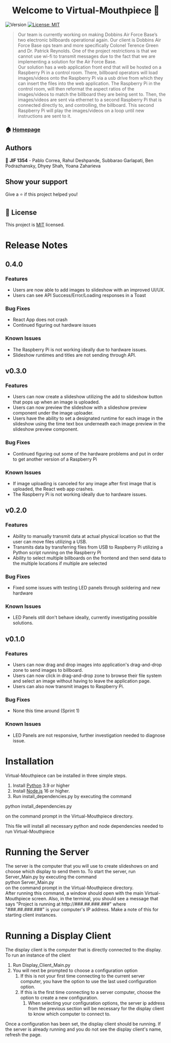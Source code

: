 <h1 align="center">Welcome to Virtual-Mouthpiece 👋</h1>
<p>
  <img alt="Version" src="https://img.shields.io/badge/version-0.1.0-blue.svg?cacheSeconds=2592000" />
  <a href="https://spdx.org/licenses/MIT.html" target="_blank">
    <img alt="License: MIT" src="https://img.shields.io/badge/License-MIT-yellow.svg" />
  </a>
</p>

> Our team is currently working on making Dobbins Air Force Base’s two electronic billboards operational again. Our client is Dobbins Air Force Base ops team and more specifically Colonel Terence Green and Dr. Patrick Reynolds. One of the project restrictions is that we cannot use wi-fi to transmit messages due to the fact that we are implementing a solution for the Air Force Base.  
Our solution has a web application front end that will be hosted on a Raspberry Pi in a control room. There, billboard operators will load images/videos onto the Raspberry Pi via a usb drive from which they can insert the files into the web application. The Raspberry Pi in the control room, will then reformat the aspect ratios of the images/videos to match the billboard they are being sent to. Then, the images/videos are sent via ethernet to a second Raspberry Pi that is connected directly to, and controlling, the billboard. This second Raspberry Pi will play the images/videos on a loop until new instructions are sent to it.

### 🏠 [Homepage](https://github.com/BPod123/Virtual-Mouthpiece)

## Authors

👤 **JIF 1354** - Pablo Correa, Rahul Deshpande, Subbarao Garlapati, Ben Podrazhansky, Dhyey Shah, Yoana Zaharieva

## Show your support

Give a ⭐️ if this project helped you!

## 📝 License

This project is [MIT](https://spdx.org/licenses/MIT.html) licensed.

# Release Notes
## 0.4.0
### Features
* Users are now able to add images to slideshow with an improved UI/UX.
* Users can see API Success/Error/Loading responses in a Toast
### Bug Fixes
* React App does not crash
* Continued figuring out hardware issues
### Known Issues
* The Raspberry Pi is not working ideally due to hardware issues.
* Slideshow runtimes and titles are not sending through API.

## v0.3.0
### Features
* Users can now create a slideshow utilizing the add to slideshow button that pops up when an image is uploaded.
* Users can now preview the slideshow with a slideshow preview component under the image uploader.
* Users have the ability to set a designated runtime for each image in the slideshow using the time text box underneath each image preview in the slideshow preview component.
### Bug Fixes
* Continued figuring out some of the hardware problems and put in order to get another version of a Raspberry Pi
### Known Issues
* If image uploading is canceled for any image after first image that is uploaded, the React web app crashes.
* The Raspberry Pi is not working ideally due to hardware issues.

## v0.2.0
### Features
* Ability to manually transmit data at actual physical location so that the user can move files utilizing a USB.
* Transmits data by transferring files from USB to Raspberry Pi utilizing a Python script running on the Raspberry Pi
* Ability to select multiple billboards on the frontend and then send data to the multiple locations if multiple are selected
### Bug Fixes
* Fixed some issues with testing LED panels through soldering and new hardware
### Known Issues
* LED Panels still don't behave ideally, currently investigating possible solutions.

## v0.1.0
### Features
* Users can now drag and drop images into application's drag-and-drop zone to send images to billboard.
* Users can now click in drag-and-drop zone to browse their file system and select an image without having to leave the application page.
* Users can also now transmit images to Raspberry Pi.
### Bug Fixes
* None this time around (Sprint 1)
### Known Issues
* LED Panels are not responsive, further investigation needed to diagnose issue.

# Installation
Virtual-Mouthpiece can be installed in three simple steps.
1. Install [Python](https://www.python.org/downloads/) 3.9 or higher
2. Install [Node.js](https://nodejs.org/en/) 16 or higher.
3. Run install_dependencies.py by executing the command

python install_dependencies.py

on the command prompt in the Virtual-Mouthpiece directory.

This file will install all necessary python and node dependencies needed to run Virtual-Mouthpiece
# Running the Server
   The server is the computer that you will use to create slideshows on and choose which display to send them to.
To start the server, run Server_Main.py by executing the command <br>
python Server_Main.py
   <br> on the command prompt in the Virtual-Mouthpiece directory.
<br>
After running this command, a window should open with the main Virtual-Mouthpiece screen.
Also, in the terminal, you should see a message that says
"Project is running at http://###.##.###.###" where "###.##.###.###" is your computer's IP address. 
   Make a note of this for starting client instances.  

# Running a Display Client
The display client is the computer that is directly connected to the display.
To run an instance of the client
1. Run Display_Client_Main.py
2. You will next be prompted to choose a configuration option
   1. If this is not your first time connecting to the current server computer, 
   you have the option to use the last used configuration option.
   2. If this is the first time connecting to a server computer, choose the option to create a new configuration.
      1. When selecting your configuration options, the server ip address from the previous section will be necessary
      for the display client to know which computer to connect to.

Once a configuration has been set, the display client should be running. If the server
is already running and you do not see the display client's name, refresh the page.




